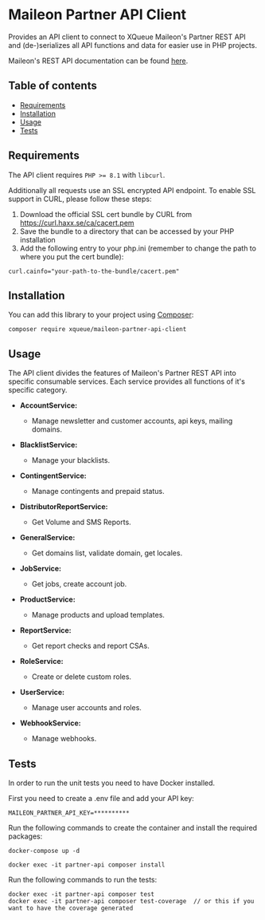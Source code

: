 # Maileon Partner API Client

Provides an API client to connect to XQueue Maileon's Partner REST API and (de-)serializes all API functions and data for easier use in PHP projects.

Maileon's REST API documentation can be found [here](https://support.maileon.com/support/partner-api/).

## Table of contents
* [Requirements](#requirements)
* [Installation](#installation)
* [Usage](#usage)
* [Tests](#tests)


## Requirements
The API client requires `PHP >= 8.1` with `libcurl`.

Additionally all requests use an SSL encrypted API endpoint.
To enable SSL support in CURL, please follow these steps:
1. Download the official SSL cert bundle by CURL from https://curl.haxx.se/ca/cacert.pem
2. Save the bundle to a directory that can be accessed by your PHP installation
3. Add the following entry to your php.ini (remember to change the path to where you put the cert bundle):
```
curl.cainfo="your-path-to-the-bundle/cacert.pem"
```

## Installation

You can add this library to your project using [Composer](https://getcomposer.org/):

```
composer require xqueue/maileon-partner-api-client
```

## Usage

The API client divides the features of Maileon's Partner REST API into specific consumable services. Each service provides all functions of it's specific category.
* **AccountService:**
  * Manage newsletter and customer accounts, api keys, mailing domains.


* **BlacklistService:**
  * Manage your blacklists.


* **ContingentService:**
  * Manage contingents and prepaid status.


* **DistributorReportService:**
  * Get Volume and SMS Reports.


* **GeneralService:**
  * Get domains list, validate domain, get locales.


* **JobService:**
  * Get jobs, create account job.


* **ProductService:**
  * Manage products and upload templates.


* **ReportService:**
  * Get report checks and report CSAs.


* **RoleService:**
  * Create or delete custom roles.


* **UserService:**
  * Manage user accounts and roles.


* **WebhookService:**
    * Manage webhooks.

## Tests
In order to run the unit tests you need to have Docker installed.

First you need to create a .env file and add your API key:
```dotenv
MAILEON_PARTNER_API_KEY=**********
```

Run the following commands to create the container and install the required packages:
```
docker-compose up -d

docker exec -it partner-api composer install 
```

Run the following commands to run the tests:
```shell
docker exec -it partner-api composer test
docker exec -it partner-api composer test-coverage  // or this if you want to have the coverage generated 
```